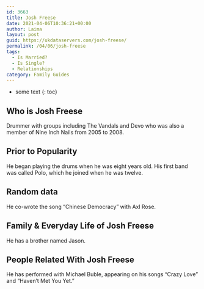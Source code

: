```yaml
---
id: 3663
title: Josh Freese
date: 2021-04-06T10:36:21+00:00
author: Laima
layout: post
guid: https://ukdataservers.com/josh-freese/
permalink: /04/06/josh-freese
tags:
  - Is Married?
  - Is Single?
  - Relationships
category: Family Guides
---
```


* some text
{: toc}


## Who is Josh Freese
                  
                  
                  
Drummer with groups including The Vandals and Devo who was also a member of Nine Inch Nails from 2005 to 2008.
                  
              
            
              
            
                
                
                
## Prior to Popularity
                  
                  
                  
He began playing the drums when he was eight years old. His first band was called Polo, which he joined when he was twelve.
                  
              
            
              
            
                
                
                
## Random data
                  
                  
                  
He co-wrote the song &#8220;Chinese Democracy&#8221; with Axl Rose.
                  
              
            
              
            
                
                
                
## Family & Everyday Life of Josh Freese
                  
                  
                  
He has a brother named Jason.
                  
              
            
              
            
                
                
                
## People Related With Josh Freese
                  
                  
                  
He has performed with Michael Buble, appearing on his songs &#8220;Crazy Love&#8221; and &#8220;Haven&#8217;t Met You Yet.&#8221;
                  
              
            
              
            
                
              
            
              
              
            
            
              
            
          
          
          